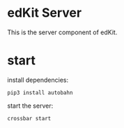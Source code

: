 # edKit Server

This is the server component of edKit.

# start

install dependencies:

    pip3 install autobahn


start the server:

    crossbar start
